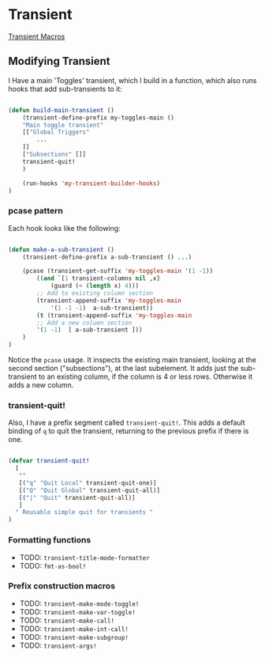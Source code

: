 # Transient

[Transient Macros](https://github.com/jgrey4296/jg-el-macros)

## Modifying Transient

I Have a main 'Toggles' transient, which I build in a function,
which also runs hooks that add sub-transients to it:

```lisp

(defun build-main-transient ()
    (transient-define-prefix my-toggles-main ()
    "Main toggle transient"
    [["Global Triggers"
        ...
    ]]
    ["Subsections" []]
    transient-quit!
    )

    (run-hooks 'my-transient-builder-hooks)
)

```

### pcase pattern

Each hook looks like the following:

```lisp

(defun make-a-sub-transient ()
    (transient-define-prefix a-sub-transient () ...)

    (pcase (transient-get-suffix 'my-toggles-main '(1 -1))
        ((and `[1 transient-columns nil ,x]
            (guard (< (length x) 4)))
        ;; Add to existing column section
        (transient-append-suffix 'my-toggles-main
            '(1 -1 -1)  a-sub-transient))
        (t (transient-append-suffix 'my-toggles-main
        ;; Add a new column section
        '(1 -1)  [ a-sub-transient ]))
    )
)

```

Notice the `pcase` usage. It inspects the existing main transient,
looking at the second section ("subsections"), at the last subelement.
It adds just the sub-transient to an existing column, if the column is 4 or less rows. Otherwise it adds a new column.

### transient-quit!

Also, I have a prefix segment called `transient-quit!`.
This adds a default binding of `q` to quit the transient,
returning to the previous prefix if there is one.

```lisp

(defvar transient-quit!
  [
   ""
   [("q" "Quit Local" transient-quit-one)]
   [("Q" "Quit Global" transient-quit-all)]
   [("|" "Quit" transient-quit-all)]
   ]
  " Reusable simple quit for transients "
)

```

### Formatting functions

- TODO: `transient-title-mode-formatter`
- TODO: `fmt-as-bool!`

### Prefix construction macros

- TODO: `transient-make-mode-toggle!`
- TODO: `transient-make-var-toggle!`
- TODO: `transient-make-call!`
- TODO: `transient-make-int-call!`
- TODO: `transient-make-subgroup!`
- TODO: `transient-args!`
